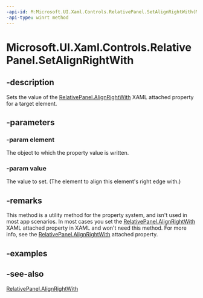 ```yaml
---
-api-id: M:Microsoft.UI.Xaml.Controls.RelativePanel.SetAlignRightWith(Microsoft.UI.Xaml.UIElement,System.Object)
-api-type: winrt method
---
```


<!-- Method syntax
public void SetAlignRightWith(Windows.UI.Xaml.UIElement element, System.Object value)
-->

# Microsoft.UI.Xaml.Controls.RelativePanel.SetAlignRightWith

## -description
Sets the value of the [RelativePanel.AlignRightWith](/uwp/api/microsoft.ui.xaml.controls.relativepanel#xaml-attached-properties) XAML attached property for a target element.

## -parameters
### -param element
The object to which the property value is written.

### -param value
The value to set. (The element to align this element's right edge with.)

## -remarks
This method is a utility method for the property system, and isn't used in most app scenarios. In most cases you set the [RelativePanel.AlignRightWith](/uwp/api/microsoft.ui.xaml.controls.relativepanel#xaml-attached-properties) XAML attached property in XAML and won't need this method. For more info, see the [RelativePanel.AlignRightWith](/uwp/api/microsoft.ui.xaml.controls.relativepanel#xaml-attached-properties) attached property.

## -examples

## -see-also
[RelativePanel.AlignRightWith](/uwp/api/microsoft.ui.xaml.controls.relativepanel#xaml-attached-properties)
